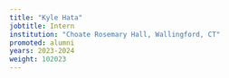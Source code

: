 ```yaml
---
title: "Kyle Hata"
jobtitle: Intern
institution: "Choate Rosemary Hall, Wallingford, CT"
promoted: alumni
years: 2023-2024
weight: 102023
---
```

